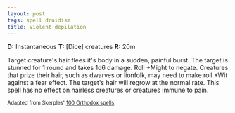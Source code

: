 ```yaml
---
layout: post
tags: spell druidism
title: Violent depilation
---
```

<b>D:</b> Instantaneous <b>T:</b> [Dice] creatures <b>R:</b> 20m

Target creature's hair flees it's body in a sudden, painful burst. The target is stunned for 1 round and takes 1d6 damage. Roll +Might to negate. Creatures that prize their hair, such as dwarves or lionfolk, may need to make roll +Wit against a fear effect. The target's hair will regrow at the normal rate. This spell has no effect on hairless creatures or creatures immune to pain.

<small>Adapted from Skerples' [100 Orthodox spells](https://coinsandscrolls.blogspot.com/2017/03/osr-100-orthodox-spells.html).</small>
